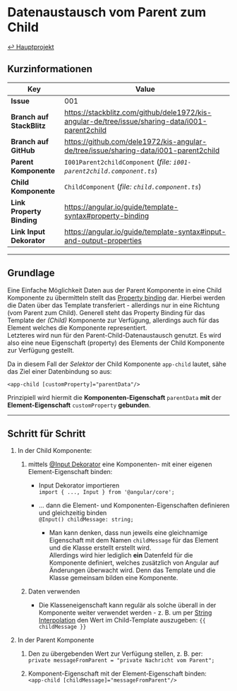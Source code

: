 # Datenaustausch vom Parent zum Child

[↩ Hauptprojekt](https://github.com/dele1972/kis-angular-de#keep-it-simple-angular-de)

## Kurzinformationen

Key | Value
--- | ---
**Issue** | 001
**Branch auf StackBlitz** | https://stackblitz.com/github/dele1972/kis-angular-de/tree/issue/sharing-data/i001-parent2child
**Branch auf GitHub** | https://github.com/dele1972/kis-angular-de/tree/issue/sharing-data/i001-parent2child
**Parent Komponente** | `I001Parent2childComponent` (_file: `i001-parent2child.component.ts`_)
**Child Komponente** | `ChildComponent` (_file: `child.component.ts`_)
**Link Property Binding** | https://angular.io/guide/template-syntax#property-binding
**Link Input Dekorator** | https://angular.io/guide/template-syntax#input-and-output-properties


---


## Grundlage

Eine Einfache Möglichkeit Daten aus der Parent Komponente in eine Child Komponente zu übermitteln stellt das 
[Property binding](https://angular.io/guide/template-syntax#property-binding) dar. Hierbei werden die Daten über das Template transferiert - allerdings nur in eine Richtung (vom Parent zum Child). Generell steht das Property Binding für das Template der _(Child)_ Komponente zur Verfügung, allerdings auch für das Element welches die Komponente representiert.  
Letzteres wird nun für den Parent-Child-Datenaustausch genutzt. Es wird also eine neue Eigenschaft (property) des Elements der Child Komponente zur Verfügung gestellt.   

Da in diesem Fall der _Selektor_ der Child Komponente `app-child` lautet, sähe das Ziel einer Datenbindung so aus:

    <app-child [customProperty]="parentData"/>

Prinzipiell wird hiermit die **Komponenten-Eigenschaft** `parentData` **mit** der **Element-Eigenschaft** `customProperty` **gebunden**.

---


## Schritt für Schritt

1. In der Child Komponente:  

   1. mittels [@Input Dekorator](https://angular.io/guide/template-syntax#input-and-output-properties) eine Komponenten- mit einer eigenen Element-Eigenschaft binden:

      * Input Dekorator importieren  
       `import { ..., Input } from '@angular/core';`

      * ... dann die Element- und Komponenten-Eigenschaften definieren und gleichzeitig binden  
      `@Input() childMessage: string;`  

        * Man kann denken, dass nun jeweils eine gleichnamige Eigenschaft mit dem Namen `childMessage` für das Element und die Klasse erstellt erstellt wird.  
        Allerdings wird hier lediglich **ein** Datenfeld für die Komponente definiert, welches zusätzlich von Angular auf Änderungen überwacht wird. Denn das Template und die Klasse gemeinsam bilden eine Komponente.


    1. Daten verwenden
       * Die Klasseneigenschaft kann regulär als solche überall in der Komponente weiter verwendet werden - z. B. um per [String Interpolation](https://angular.io/guide/displaying-data#interpolation) den Wert im Child-Template auszugeben:   `{{ childMessage }}`

1. In der Parent Komponente

    1. Den zu übergebenden Wert zur Verfügung stellen, z. B. per:  
       `private messageFromParent = "private Nachricht vom Parent";`

    1. Komponent-Eigenschaft mit der Element-Eigenschaft binden:  
    `<app-child [childMessage]="messageFromParent"/>`
   
